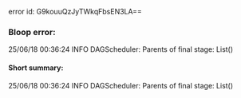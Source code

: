 error id: G9kouuQzJyTWkqFbsEN3LA==
### Bloop error:

25/06/18 00:36:24 INFO DAGScheduler: Parents of final stage: List()
#### Short summary: 

25/06/18 00:36:24 INFO DAGScheduler: Parents of final stage: List()